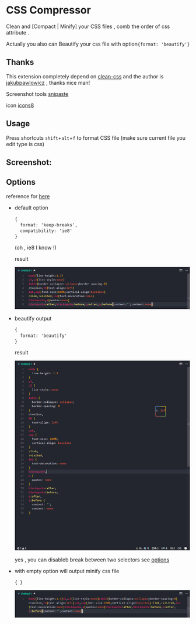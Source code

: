 # CSS Compressor

 Clean and [Compact | Minify] your CSS files , comb the order of css attribute .

 Actually you also can Beautify your css file with option`{format: 'beautify'}`

## Thanks

This extension completely depend on [clean-css](https://www.npmjs.com/package/clean-css) and the author is [jakubpawlowicz](https://github.com/jakubpawlowicz/clean-css) , thanks  nice man!

Screenshot tools [snipaste](https://www.snipaste.com/)

icon [icons8](https://icons8.com/)

## Usage

Press shortcuts `shift`+`alt`+`f` to format CSS file (make sure current file you edit type is css)

## Screenshot:

## Options
reference for [here](https://github.com/jakubpawlowicz/clean-css#formatting-options)

- default option
  ```
  {
    format: 'keep-breaks',
    compatibility: 'ie8'
  }
  ```

  (oh , ie8 I know !)

  result

  ![](./images/compact.png)

- beautify output

  ```
  {
    format: 'beautify'
  }
  ```

  result

  ![](./images/beautify.png)

  yes , you can disableb break between two selectors see [options](https://github.com/jakubpawlowicz/clean-css#formatting-options)

- with empty option will output minify css file

  ```
  { }
  ```
  ![](./images/minify.png)